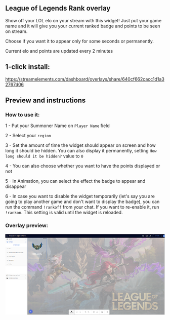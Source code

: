 ## League of Legends Rank overlay

Show off your LOL elo on your stream with this widget! Just put your game name and it will give you your current ranked badge and points to be seen on stream. 

Choose if you want it to appear only for some seconds or permanently. 

Current elo and points are updated every 2 minutes

## 1-click install: 

https://streamelements.com/dashboard/overlays/share/640cf662cacc1d1a32767d06

## Preview and instructions

### How to use it:

1 - Put your Summoner Name on `Player Name` field

2 - Select your `region`

3 - Set the amount of time the widget should appear on screen and how long it should be hidden. You can also display it permanently, setting `How long should it be hidden?` value to `0`  

4 - You can also choose whether you want to have the points displayed or not

5 - In Animation, you can select the effect the badge to appear and disappear

6 - In case you want to disable the widget temporarily (let's say you are going to play another game and don't want to display the badge), you can run the command `!rankoff` from your chat. If you want to re-enable it, run `!rankon`. This setting is valid until the widget is reloaded.

### Overlay preview:
![Overlay Preview](/league-of-legends-rank/widget.png)
